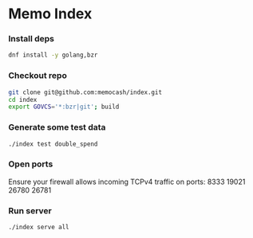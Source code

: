 # Memo Index

### Install deps
```bash
dnf install -y golang,bzr
```

### Checkout repo
```bash
git clone git@github.com:memocash/index.git
cd index
export GOVCS='*:bzr|git'; build
```

### Generate some test data
```bash
./index test double_spend
```

### Open ports
Ensure your firewall allows incoming TCPv4 traffic on ports: 8333 19021 26780 26781

### Run server
```bash
./index serve all 
```
